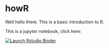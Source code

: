 # howR

Well hello there. This is a basic introduction to R.  

This is a jupyter notebook, click here:  
  <!-- badges: start -->
  [![Launch Rstudio Binder](http://mybinder.org/badge_logo.svg)](https://mybinder.org/v2/gh/j-5chneider/howR/main?urlpath=rstudio)
  <!-- badges: end -->
